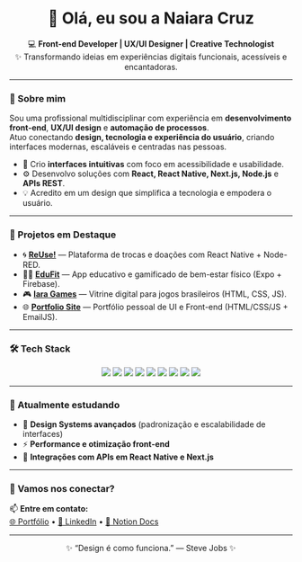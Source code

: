 <h1 align="center">👋 Olá, eu sou a Naiara Cruz</h1>

<p align="center">
💻 <strong>Front-end Developer | UX/UI Designer | Creative Technologist</strong><br>
✨ Transformando ideias em experiências digitais funcionais, acessíveis e encantadoras.
</p>

---

### 🧩 Sobre mim

Sou uma profissional multidisciplinar com experiência em **desenvolvimento front-end**, **UX/UI design** e **automação de processos**.  
Atuo conectando **design, tecnologia e experiência do usuário**, criando interfaces modernas, escaláveis e centradas nas pessoas.

- 🎨 Crio **interfaces intuitivas** com foco em acessibilidade e usabilidade.  
- ⚙️ Desenvolvo soluções com **React, React Native, Next.js, Node.js** e **APIs REST**.  
- 💡 Acredito em um design que simplifica a tecnologia e empodera o usuário.  

---

### 🚀 Projetos em Destaque

- 🌀 [**ReUse!**](https://github.com/NaiaraAparecida/reuse-admin-nodered) — Plataforma de trocas e doações com React Native + Node-RED.  
- 🧘‍♀️ [**EduFit**](https://github.com/NaiaraAparecida/edufit-web) — App educativo e gamificado de bem-estar físico (Expo + Firebase).  
- 🎮 [**Iara Games**](https://github.com/NaiaraAparecida/iara-games) — Vitrine digital para jogos brasileiros (HTML, CSS, JS).  
- 🌐 [**Portfolio Site**](https://github.com/NaiaraAparecida/portfolio-site) — Portfólio pessoal de UI e Front-end (HTML/CSS/JS + EmailJS).  

---

### 🛠️ Tech Stack

<p align="center">
  <img src="https://img.shields.io/badge/HTML5-E34F26?logo=html5&logoColor=white"/>
  <img src="https://img.shields.io/badge/CSS3-1572B6?logo=css3&logoColor=white"/>
  <img src="https://img.shields.io/badge/JavaScript-F7DF1E?logo=javascript&logoColor=black"/>
  <img src="https://img.shields.io/badge/React-20232A?logo=react&logoColor=61DAFB"/>
  <img src="https://img.shields.io/badge/React_Native-20232A?logo=react&logoColor=61DAFB"/>
  <img src="https://img.shields.io/badge/Next.js-000000?logo=nextdotjs&logoColor=white"/>
  <img src="https://img.shields.io/badge/Node.js-43853D?logo=node.js&logoColor=white"/>
  <img src="https://img.shields.io/badge/Figma-F24E1E?logo=figma&logoColor=white"/>
  <img src="https://img.shields.io/badge/Git-F05032?logo=git&logoColor=white"/>
</p>

---

### 🌱 Atualmente estudando

- 🧠 **Design Systems avançados** (padronização e escalabilidade de interfaces)  
- ⚡ **Performance e otimização front-end**  
- 🔗 **Integrações com APIs em React Native e Next.js**

---

### 💬 Vamos nos conectar?

📫 **Entre em contato:**  
[🌐 Portfólio]([https://naiaracruz.github.io/portfolio-site](https://portfolio-site-naiara.netlify.app/)) • [💼 LinkedIn](www.linkedin.com/in/naiara-cruz) • [📘 Notion Docs]([https://naiaracruz.notion.site](https://www.notion.so/Ol-eu-sou-a-Naiara-Cruz-71d08853f4a34a47bf29353aa23c521f))

---

<p align="center">
✨ “Design é como funciona.” — Steve Jobs ✨
</p>
